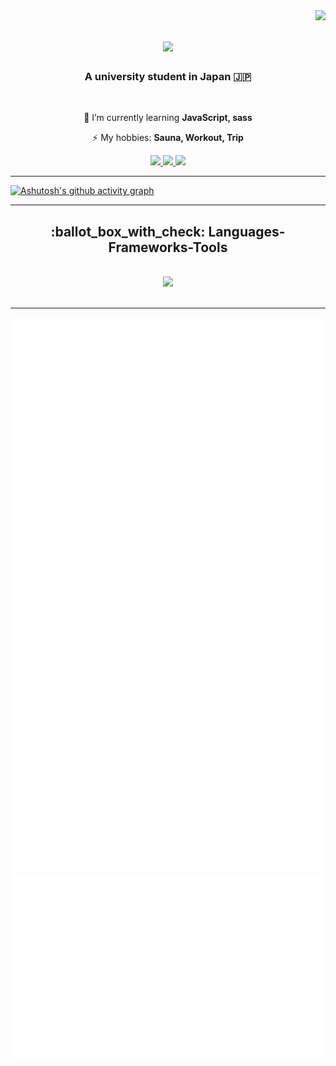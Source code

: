 <img align="right" src="https://visitor-badge.laobi.icu/badge?page_id=bbbyk105.bbbyk105" />

<h1 align="center">
    <img src="https://readme-typing-svg.herokuapp.com/?font=Righteous&size=35&center=true&vCenter=true&width=500&height=70&duration=4000&lines=Hi+There!+👋;+I'm+Byakko+Kondo!;" />
</h1>

<h3 align="center">A university student in Japan 🇯🇵 </h3>

<br/>

<div align="center">
 
 🔭 I’m currently learning **JavaScript, sass**
 
 ⚡ My hobbies: **Sauna, Workout, Trip**

  </div>

<div align="center"> 
  <a href="mailto:bbbyk105@gmail.com">
    <img src="https://img.shields.io/badge/Gmail-333333?style=for-the-badge&logo=gmail&logoColor=red" />
  </a>
  <a href="#" target="_blank">
    <img src="https://img.shields.io/badge/LinkedIn-0077B5?style=for-the-badge&logo=linkedin&logoColor=white" target="_blank" />
  </a>
  <a href="#" target="_blank">
     <img src="https://img.shields.io/badge/Portfolio-FF5722?style=for-the-badge&logo=todoist&logoColor=white" target="_blank" /> <!-- sqlite, safari, google-chrome are other good icon options -->
  </a>
</div>

 <hr/>

[![Ashutosh's github activity graph](https://github-readme-activity-graph.vercel.app/graph?username=bbbyk105&theme=react-dark)](https://github.com/ashutosh00710/github-readme-activity-graph)

 <hr/>


 
<h2 align="center">:ballot_box_with_check: Languages-Frameworks-Tools </h2>
<br/>
<div align="center">
  <a href="https://skillicons.dev">
    <img src="https://skillicons.dev/icons?i=html,css,js,react,ts,sass,git,github,vscode" />
  </a>
</div>

 <br/>
 <hr/>


<div align="center">
  <img src="https://github.com/bbbyk105/my-status/blob/master/generated/overview.svg#gh-dark-mode-only" alt="Overview Stats" />
  <img src="https://github.com/bbbyk105/my-status/blob/master/generated/overview.svg#gh-light-mode-only" alt="Overview Stats" />
  <img src="https://github.com/bbbyk105/my-status/blob/master/generated/languages.svg#gh-dark-mode-only" alt="Languages Stats" />
  <img src="https://github.com/bbbyk105/my-status/blob/master/generated/languages.svg#gh-light-mode-only" alt="Languages Stats" />
</div>

 
 

 
 

        
    


<!---
bbbyk105/bbbyk105 is a ✨ special ✨ repository because its `README.md` (this file) appears on your GitHub profile.
You can click the Preview link to take a look at your changes.
--->
